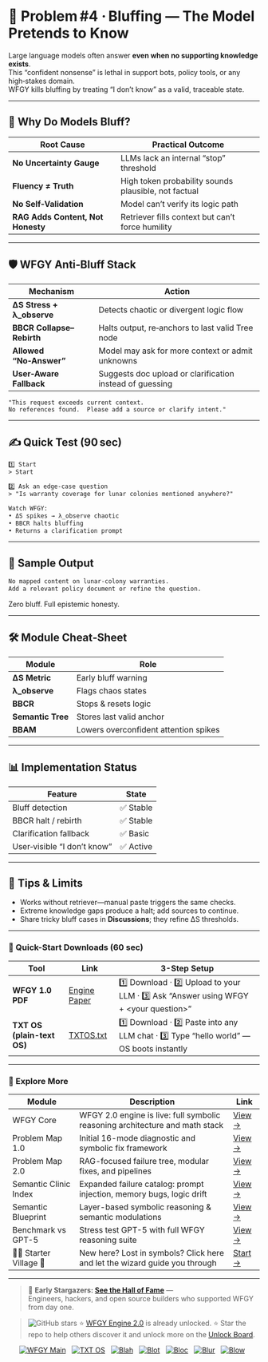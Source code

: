 # 📒 Problem #4 · Bluffing — The Model Pretends to Know

Large language models often answer **even when no supporting knowledge exists**.  
This “confident nonsense” is lethal in support bots, policy tools, or any high‑stakes domain.  
WFGY kills bluffing by treating “I don’t know” as a valid, traceable state.

---

## 🤔 Why Do Models Bluff?

| Root Cause | Practical Outcome |
|------------|------------------|
| **No Uncertainty Gauge** | LLMs lack an internal “stop” threshold |
| **Fluency ≠ Truth** | High token probability sounds plausible, not factual |
| **No Self‑Validation** | Model can’t verify its logic path |
| **RAG Adds Content, Not Honesty** | Retriever fills context but can’t force humility |

---

## 🛡️ WFGY Anti‑Bluff Stack

| Mechanism | Action |
|-----------|--------|
| **ΔS Stress + λ_observe** | Detects chaotic or divergent logic flow |
| **BBCR Collapse–Rebirth** | Halts output, re‑anchors to last valid Tree node |
| **Allowed “No‑Answer”** | Model may ask for more context or admit unknowns |
| **User‑Aware Fallback** | Suggests doc upload or clarification instead of guessing |

```text
"This request exceeds current context.  
No references found.  Please add a source or clarify intent."
````

---

## ✍️ Quick Test (90 sec)

```txt
1️⃣ Start
> Start

2️⃣ Ask an edge‑case question
> "Is warranty coverage for lunar colonies mentioned anywhere?"

Watch WFGY:
• ΔS spikes → λ_observe chaotic  
• BBCR halts bluffing  
• Returns a clarification prompt
```

---

## 🔬 Sample Output

```txt
No mapped content on lunar‑colony warranties.  
Add a relevant policy document or refine the question.
```

Zero bluff. Full epistemic honesty.

---

## 🛠 Module Cheat‑Sheet

| Module            | Role                                  |
| ----------------- | ------------------------------------- |
| **ΔS Metric**     | Early bluff warning                   |
| **λ\_observe**    | Flags chaos states                    |
| **BBCR**          | Stops & resets logic                  |
| **Semantic Tree** | Stores last valid anchor              |
| **BBAM**          | Lowers overconfident attention spikes |

---

## 📊 Implementation Status

| Feature                     | State    |
| --------------------------- | -------- |
| Bluff detection             | ✅ Stable |
| BBCR halt / rebirth         | ✅ Stable |
| Clarification fallback      | ✅ Basic  |
| User‑visible “I don’t know” | ✅ Active |

---

## 📝 Tips & Limits

* Works without retriever—manual paste triggers the same checks.
* Extreme knowledge gaps produce a halt; add sources to continue.
* Share tricky bluff cases in **Discussions**; they refine ΔS thresholds.

---

### 🔗 Quick-Start Downloads (60 sec)

| Tool | Link | 3-Step Setup |
|------|------|--------------|
| **WFGY 1.0 PDF** | [Engine Paper](https://github.com/onestardao/WFGY/blob/main/I_am_not_lizardman/WFGY_All_Principles_Return_to_One_v1.0_PSBigBig_Public.pdf) | 1️⃣ Download · 2️⃣ Upload to your LLM · 3️⃣ Ask “Answer using WFGY + \<your question>” |
| **TXT OS (plain-text OS)** | [TXTOS.txt](https://github.com/onestardao/WFGY/blob/main/OS/TXTOS.txt) | 1️⃣ Download · 2️⃣ Paste into any LLM chat · 3️⃣ Type “hello world” — OS boots instantly |

---

### 🧭 Explore More

| Module                | Description                                              | Link     |
|-----------------------|----------------------------------------------------------|----------|
| WFGY Core             | WFGY 2.0 engine is live: full symbolic reasoning architecture and math stack | [View →](https://github.com/onestardao/WFGY/tree/main/core/README.md) |
| Problem Map 1.0       | Initial 16-mode diagnostic and symbolic fix framework    | [View →](https://github.com/onestardao/WFGY/tree/main/ProblemMap/README.md) |
| Problem Map 2.0       | RAG-focused failure tree, modular fixes, and pipelines   | [View →](https://github.com/onestardao/WFGY/blob/main/ProblemMap/rag-architecture-and-recovery.md) |
| Semantic Clinic Index | Expanded failure catalog: prompt injection, memory bugs, logic drift | [View →](https://github.com/onestardao/WFGY/blob/main/ProblemMap/SemanticClinicIndex.md) |
| Semantic Blueprint    | Layer-based symbolic reasoning & semantic modulations   | [View →](https://github.com/onestardao/WFGY/tree/main/SemanticBlueprint/README.md) |
| Benchmark vs GPT-5    | Stress test GPT-5 with full WFGY reasoning suite         | [View →](https://github.com/onestardao/WFGY/tree/main/benchmarks/benchmark-vs-gpt5/README.md) |
| 🧙‍♂️ Starter Village 🏡 | New here? Lost in symbols? Click here and let the wizard guide you through | [Start →](https://github.com/onestardao/WFGY/blob/main/StarterVillage/README.md) |

---

> 👑 **Early Stargazers: [See the Hall of Fame](https://github.com/onestardao/WFGY/tree/main/stargazers)** —  
> Engineers, hackers, and open source builders who supported WFGY from day one.

> <img src="https://img.shields.io/github/stars/onestardao/WFGY?style=social" alt="GitHub stars"> ⭐ [WFGY Engine 2.0](https://github.com/onestardao/WFGY/blob/main/core/README.md) is already unlocked. ⭐ Star the repo to help others discover it and unlock more on the [Unlock Board](https://github.com/onestardao/WFGY/blob/main/STAR_UNLOCKS.md).

<div align="center">

[![WFGY Main](https://img.shields.io/badge/WFGY-Main-red?style=flat-square)](https://github.com/onestardao/WFGY)
&nbsp;
[![TXT OS](https://img.shields.io/badge/TXT%20OS-Reasoning%20OS-orange?style=flat-square)](https://github.com/onestardao/WFGY/tree/main/OS)
&nbsp;
[![Blah](https://img.shields.io/badge/Blah-Semantic%20Embed-yellow?style=flat-square)](https://github.com/onestardao/WFGY/tree/main/OS/BlahBlahBlah)
&nbsp;
[![Blot](https://img.shields.io/badge/Blot-Persona%20Core-green?style=flat-square)](https://github.com/onestardao/WFGY/tree/main/OS/BlotBlotBlot)
&nbsp;
[![Bloc](https://img.shields.io/badge/Bloc-Reasoning%20Compiler-blue?style=flat-square)](https://github.com/onestardao/WFGY/tree/main/OS/BlocBlocBloc)
&nbsp;
[![Blur](https://img.shields.io/badge/Blur-Text2Image%20Engine-navy?style=flat-square)](https://github.com/onestardao/WFGY/tree/main/OS/BlurBlurBlur)
&nbsp;
[![Blow](https://img.shields.io/badge/Blow-Game%20Logic-purple?style=flat-square)](https://github.com/onestardao/WFGY/tree/main/OS/BlowBlowBlow)
&nbsp;
</div>



